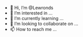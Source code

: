 - 👋 Hi, I’m @Lewronds
- 👀 I’m interested in ...
- 🌱 I’m currently learning ...
- 💞️ I’m looking to collaborate on ...
- 📫 How to reach me ...

<!---
Lewronds/Lewronds is a ✨ special ✨ repository because its `README.md` (this file) appears on your GitHub profile.
You can click the Preview link to take a look at your changes.
--->
